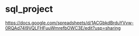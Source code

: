 # sql_project
https://docs.google.com/spreadsheets/d/1ACGbkdBrduYVvw-0RQAd74l9VQLFHFuuWmrefbOWC3E/edit?usp=sharing